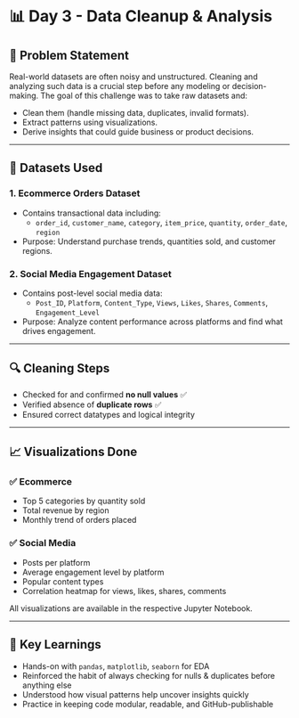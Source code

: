 # 📊 Day 3 - Data Cleanup & Analysis

## 🧠 Problem Statement

Real-world datasets are often noisy and unstructured. Cleaning and analyzing such data is a crucial step before any modeling or decision-making. The goal of this challenge was to take raw datasets and:
- Clean them (handle missing data, duplicates, invalid formats).
- Extract patterns using visualizations.
- Derive insights that could guide business or product decisions.

---

## 📂 Datasets Used

### 1. **Ecommerce Orders Dataset**
- Contains transactional data including:
  - `order_id`, `customer_name`, `category`, `item_price`, `quantity`, `order_date`, `region`
- Purpose: Understand purchase trends, quantities sold, and customer regions.

### 2. **Social Media Engagement Dataset**
- Contains post-level social media data:
  - `Post_ID`, `Platform`, `Content_Type`, `Views`, `Likes`, `Shares`, `Comments`, `Engagement_Level`
- Purpose: Analyze content performance across platforms and find what drives engagement.

---

## 🔍 Cleaning Steps
- Checked for and confirmed **no null values** ✅
- Verified absence of **duplicate rows** ✅
- Ensured correct datatypes and logical integrity

---

## 📈 Visualizations Done

### ✅ Ecommerce
- Top 5 categories by quantity sold
- Total revenue by region
- Monthly trend of orders placed

### ✅ Social Media
- Posts per platform
- Average engagement level by platform
- Popular content types
- Correlation heatmap for views, likes, shares, comments

All visualizations are available in the respective Jupyter Notebook.

---

## 📌 Key Learnings
- Hands-on with `pandas`, `matplotlib`, `seaborn` for EDA
- Reinforced the habit of always checking for nulls & duplicates before anything else
- Understood how visual patterns help uncover insights quickly
- Practice in keeping code modular, readable, and GitHub-publishable
